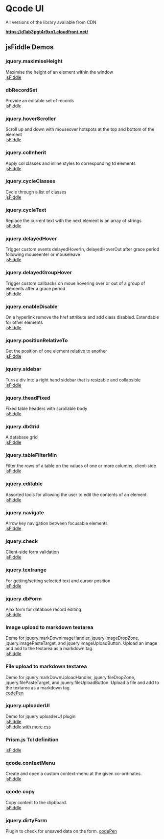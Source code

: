 # Qcode UI

All versions of the library available from CDN

**https://d1ab3pgt4r9xn1.cloudfront.net/**


## jsFiddle Demos

### jquery.maximiseHeight
Maximise the height of an element within the window  
[jsFiddle](http://jsfiddle.net/PeterChaplin/omehe80e)

### dbRecordSet
Provide an editable set of records  
[jsFiddle](http://jsfiddle.net/PeterChaplin/yCFQP/)

### jquery.hoverScroller
Scroll up and down with mouseover hotspots at the top and bottom of the element  
[jsFiddle](http://jsfiddle.net/PeterChaplin/vbgFU/)

### jquery.colInherit
Apply col classes and inline styles to corresponding td elements  
[jsFiddle](http://jsfiddle.net/PeterChaplin/U74LT/)

### jquery.cycleClasses
Cycle through a list of classes  
[jsFiddle](http://jsfiddle.net/PeterChaplin/jQHpJ/)

### jquery.cycleText
Replace the current text with the next element is an array of strings  
[jsFiddle](http://jsfiddle.net/PeterChaplin/6nuMD/)

### jquery.delayedHover
Trigger custom events delayedHoverIn, delayedHoverOut after grace period following mouseenter or mouseleave  
[jsFiddle](http://jsfiddle.net/PeterChaplin/6vcPt/)

### jquery.delayedGroupHover
Trigger custom callbacks on moue hovering over or out of a group of elements after a grace period  
[jsFiddle](http://jsfiddle.net/PeterChaplin/ze9WH/)

### jquery.enableDisable
On a hyperlink remove the href attribute and add class disabled. Extendable for other elements  
[jsFiddle](http://jsfiddle.net/PeterChaplin/tnaZV/)

### jquery.positionRelativeTo
Get the position of one element relative to another  
[jsFiddle](http://jsfiddle.net/PeterChaplin/tb7w3/)

### jquery.sidebar
Turn a div into a right hand sidebar that is resizable and collapsible  
[jsFiddle](http://jsfiddle.net/PeterChaplin/RV7kH/)

### jquery.theadFixed
Fixed table headers with scrollable body  
[jsFiddle](http://jsfiddle.net/PeterChaplin/wAfbu/)

### jquery.dbGrid
A database grid  
[jsFiddle](http://jsfiddle.net/PeterChaplin/j6HPe/)

### jquery.tableFilterMin
Filter the rows of a table on the values of one or more columns, client-side  
[jsFiddle](http://jsfiddle.net/PeterChaplin/7GUKK/)

### jquery.editable
Assorted tools for allowing the user to edit the contents of an element.  
[jsFiddle](http://jsfiddle.net/PeterChaplin/t155eadk/)

### jquery.navigate
Arrow key navigation between focusable elements  
[jsFiddle](http://jsfiddle.net/PeterChaplin/bspsf7w5/)

### jquery.check
Client-side form validation  
[jsFiddle](http://jsfiddle.net/w2g6vzyp/21/)

### jquery.textrange
For getting/setting selected text and cursor position  
[jsFiddle](http://jsfiddle.net/PeterChaplin/d62x808r/)

### jquery.dbForm
Ajax form for database record editing  
[jsFiddle](http://jsfiddle.net/PeterChaplin/gpfRg/)

### Image upload to markdown textarea
Demo for jquery.markDownImageHandler, jquery.imageDropZone, jquery.imagePasteTarget, and jquery.imageUploadButton.
Upload an image and add to the textarea as a markdown tag.  
[jsFiddle](http://jsfiddle.net/PeterChaplin/9grmcmun/)

### File upload to markdown textarea
Demo for jquery.markDownUploadHandler, jquery.fileDropZone, jquery.filePasteTarget, and jquery.fileUploadButton.
Upload a file and add to the textarea as a markdown tag.  
[codePen](http://codepen.io/priyank-qcode/pen/PNWmBr)

### jquery.uploaderUI
Demo for jquery uploaderUI plugin  
[jsFiddle](http://jsfiddle.net/PeterChaplin/8vunt0d8/)  
[jsFiddle with more css](http://jsfiddle.net/PeterChaplin/c0nn6ymr/)

### Prism.js Tcl definition
[jsFiddle](http://jsfiddle.net/PeterChaplin/ta9vy1e0/)

### qcode.contextMenu
Create and open a custom context-menu at the given co-ordinates.  
[jsFiddle](http://jsfiddle.net/PeterChaplin/xywdac5p/)

### qcode.copy
Copy content to the clipboard.  
[jsFiddle](https://jsfiddle.net/PeterChaplin/ts698o8s/)

### jquery.dirtyForm
Plugin to check for unsaved data on the form.
[codePen](http://codepen.io/priyank-qcode/pen/ZWYQEM?editors=1010)
